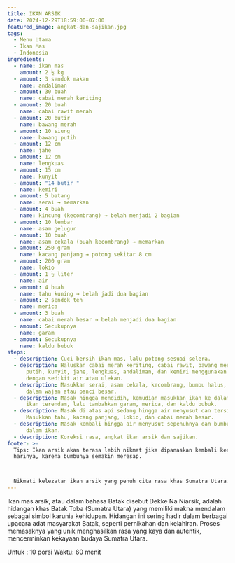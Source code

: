 ```yaml
---
title: IKAN ARSIK
date: 2024-12-29T18:59:00+07:00
featured_image: angkat-dan-sajikan.jpg
tags:
  - Menu Utama
  - Ikan Mas
  - Indonesia
ingredients:
  - name: ikan mas
    amount: 2 ½ kg
  - amount: 3 sendok makan
    name: andaliman
  - amount: 30 buah
    name: cabai merah keriting
  - amount: 20 buah
    name: cabai rawit merah
  - amount: 20 butir
    name: bawang merah
  - amount: 10 siung
    name: bawang putih
  - amount: 12 cm
    name: jahe
  - amount: 12 cm
    name: lengkuas
  - amount: 15 cm
    name: kunyit
  - amount: "14 butir "
    name: kemiri
  - amount: 5 batang
    name: serai → memarkan
  - amount: 4 buah
    name: kincung (kecombrang) → belah menjadi 2 bagian
  - amount: 10 lembar
    name: asam gelugur
  - amount: 10 buah
    name: asam cekala (buah kecombrang) → memarkan
  - amount: 250 gram
    name: kacang panjang → potong sekitar 8 cm
  - amount: 200 gram
    name: lokio
  - amount: 1 ½ liter
    name: air
  - amount: 4 buah
    name: tahu kuning → belah jadi dua bagian
  - amount: 2 sendok teh
    name: merica
  - amount: 3 buah
    name: cabai merah besar → belah menjadi dua bagian
  - amount: Secukupnya
    name: garam
  - amount: Secukupnya
    name: kaldu bubuk
steps:
  - description: Cuci bersih ikan mas, lalu potong sesuai selera.
  - description: Haluskan cabai merah keriting, cabai rawit, bawang merah, bawang
      putih, kunyit, jahe, lengkuas, andaliman, dan kemiri menggunakan blender
      dengan sedikit air atau ulekan.
  - description: Masukkan serai, asam cekala, kecombrang, bumbu halus, dan air ke
      dalam wajan atau panci besar.
  - description: Masak hingga mendidih, kemudian masukkan ikan ke dalamnya. Pastikan
      ikan terendam, lalu tambahkan garam, merica, dan kaldu bubuk.
  - description: Masak di atas api sedang hingga air menyusut dan tersisa sedikit.
      Masukkan tahu, kacang panjang, lokio, dan cabai merah besar.
  - description: Masak kembali hingga air menyusut sepenuhnya dan bumbu meresap ke
      dalam ikan.
  - description: Koreksi rasa, angkat ikan arsik dan sajikan.
footer: >-
  Tips: Ikan arsik akan terasa lebih nikmat jika dipanaskan kembali keesokan
  harinya, karena bumbunya semakin meresap.



  Nikmati kelezatan ikan arsik yang penuh cita rasa khas Sumatra Utara. Dengan perpaduan bumbu rempah yang melimpah, setiap suapan akan membuatmu merasa lebih dekat dengan budaya Batak. Jangan lupa, arsik ini makin tastilicious saat disantap bersama keluarga!
---
```

Ikan mas arsik, atau dalam bahasa Batak disebut Dekke Na Niarsik, adalah hidangan khas Batak Toba (Sumatra Utara) yang memiliki makna mendalam sebagai simbol karunia kehidupan. Hidangan ini sering hadir dalam berbagai upacara adat masyarakat Batak, seperti pernikahan dan kelahiran. Proses memasaknya yang unik menghasilkan rasa yang kaya dan autentik, mencerminkan kekayaan budaya Sumatra Utara.


Untuk : 10 porsi
Waktu: 60 menit
